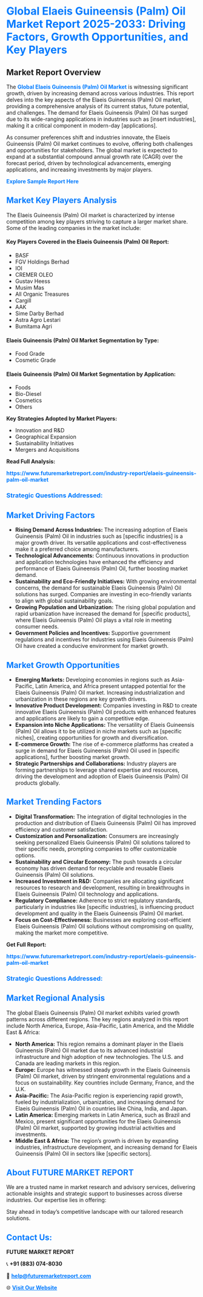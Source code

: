 <h1 style="color: #007BFF;">Global Elaeis Guineensis (Palm) Oil Market Report 2025-2033: Driving Factors, Growth Opportunities, and Key Players</h1>

<section id="overview">
<h2>Market Report Overview</h2>
<p>The <a href="https://www.futuremarketreport.com/industry-report/elaeis-guineensis-palm-oil-market" style="color: #007BFF; text-decoration: none;"><strong>Global Elaeis Guineensis (Palm) Oil Market</strong></a> is witnessing significant growth, driven by increasing demand across various industries. This report delves into the key aspects of the Elaeis Guineensis (Palm) Oil market, providing a comprehensive analysis of its current status, future potential, and challenges. The demand for Elaeis Guineensis (Palm) Oil has surged due to its wide-ranging applications in industries such as [insert industries], making it a critical component in modern-day [applications].</p>
<p>As consumer preferences shift and industries innovate, the Elaeis Guineensis (Palm) Oil market continues to evolve, offering both challenges and opportunities for stakeholders. The global market is expected to expand at a substantial compound annual growth rate (CAGR) over the forecast period, driven by technological advancements, emerging applications, and increasing investments by major players.</p>
</section>

<section id="overview">
<p><a href="https://www.futuremarketreport.com/request-sample/reportId=55272" style="color: #007BFF; text-decoration: none;"><strong>Explore Sample Report Here</strong></a></p>
</section>

<section id="key-players">
<h2 style="color: #007BFF;">Market Key Players Analysis</h2>
<p>The Elaeis Guineensis (Palm) Oil market is characterized by intense competition among key players striving to capture a larger market share. Some of the leading companies in the market include:</p>
<h4>Key Players Covered in the Elaeis Guineensis (Palm) Oil Report:</h4>
<ul><li>BASF</li><li>FGV Holdings Berhad</li><li>IOI</li><li>CREMER OLEO</li><li>Gustav Heess</li><li>Musim Mas</li><li>All Organic Treasures</li><li>Cargill</li><li>AAK</li><li>Sime Darby Berhad</li><li>Astra Agro Lestari</li><li>Bumitama Agri</li></ul>
<h4>Elaeis Guineensis (Palm) Oil Market Segmentation by Type:</h4>
<ul><li>Food Grade</li><li>Cosmetic Grade</li></ul>

<h4>Elaeis Guineensis (Palm) Oil Market Segmentation by Application:</h4>
<ul><li>Foods</li><li>Bio-Diesel</li><li>Cosmetics</li><li>Others</li></ul>
<p><strong>Key Strategies Adopted by Market Players:</strong></p>
<ul>
<li>Innovation and R&D</li>
<li>Geographical Expansion</li>
<li>Sustainability Initiatives</li>
<li>Mergers and Acquisitions</li>
</ul>
</section>

<section>
<p><strong>Read Full Analysis: </strong></p><a href="https://www.futuremarketreport.com/industry-report/elaeis-guineensis-palm-oil-market" style="color: #007BFF; text-decoration: none;"><strong>https://www.futuremarketreport.com/industry-report/elaeis-guineensis-palm-oil-market</strong></a>
<h3 style="color: #007BFF;">Strategic Questions Addressed:</h3>
</section>

<section id="driving-factors">
<h2 style="color: #007BFF;">Market Driving Factors</h2>
<ul>
<li><strong>Rising Demand Across Industries:</strong> The increasing adoption of Elaeis Guineensis (Palm) Oil in industries such as [specific industries] is a major growth driver. Its versatile applications and cost-effectiveness make it a preferred choice among manufacturers.</li>
<li><strong>Technological Advancements:</strong> Continuous innovations in production and application technologies have enhanced the efficiency and performance of Elaeis Guineensis (Palm) Oil, further boosting market demand.</li>
<li><strong>Sustainability and Eco-Friendly Initiatives:</strong> With growing environmental concerns, the demand for sustainable Elaeis Guineensis (Palm) Oil solutions has surged. Companies are investing in eco-friendly variants to align with global sustainability goals.</li>
<li><strong>Growing Population and Urbanization:</strong> The rising global population and rapid urbanization have increased the demand for [specific products], where Elaeis Guineensis (Palm) Oil plays a vital role in meeting consumer needs.</li>
<li><strong>Government Policies and Incentives:</strong> Supportive government regulations and incentives for industries using Elaeis Guineensis (Palm) Oil have created a conducive environment for market growth.</li>
</ul>
</section>

<section id="growth-opportunities">
<h2 style="color: #007BFF;">Market Growth Opportunities</h2>
<ul>
<li><strong>Emerging Markets:</strong> Developing economies in regions such as Asia-Pacific, Latin America, and Africa present untapped potential for the Elaeis Guineensis (Palm) Oil market. Increasing industrialization and urbanization in these regions are key growth drivers.</li>
<li><strong>Innovative Product Development:</strong> Companies investing in R&D to create innovative Elaeis Guineensis (Palm) Oil products with enhanced features and applications are likely to gain a competitive edge.</li>
<li><strong>Expansion into Niche Applications:</strong> The versatility of Elaeis Guineensis (Palm) Oil allows it to be utilized in niche markets such as [specific niches], creating opportunities for growth and diversification.</li>
<li><strong>E-commerce Growth:</strong> The rise of e-commerce platforms has created a surge in demand for Elaeis Guineensis (Palm) Oil used in [specific applications], further boosting market growth.</li>
<li><strong>Strategic Partnerships and Collaborations:</strong> Industry players are forming partnerships to leverage shared expertise and resources, driving the development and adoption of Elaeis Guineensis (Palm) Oil products globally.</li>
</ul>
</section>

<section id="trending-factors">
<h2 style="color: #007BFF;">Market Trending Factors</h2>
<ul>
<li><strong>Digital Transformation:</strong> The integration of digital technologies in the production and distribution of Elaeis Guineensis (Palm) Oil has improved efficiency and customer satisfaction.</li>
<li><strong>Customization and Personalization:</strong> Consumers are increasingly seeking personalized Elaeis Guineensis (Palm) Oil solutions tailored to their specific needs, prompting companies to offer customizable options.</li>
<li><strong>Sustainability and Circular Economy:</strong> The push towards a circular economy has driven demand for recyclable and reusable Elaeis Guineensis (Palm) Oil solutions.</li>
<li><strong>Increased Investment in R&D:</strong> Companies are allocating significant resources to research and development, resulting in breakthroughs in Elaeis Guineensis (Palm) Oil technology and applications.</li>
<li><strong>Regulatory Compliance:</strong> Adherence to strict regulatory standards, particularly in industries like [specific industries], is influencing product development and quality in the Elaeis Guineensis (Palm) Oil market.</li>
<li><strong>Focus on Cost-Effectiveness:</strong> Businesses are exploring cost-efficient Elaeis Guineensis (Palm) Oil solutions without compromising on quality, making the market more competitive.</li>
</ul>
</section>

<section>
<p><strong>Get Full Report: </strong></p><a href="https://www.futuremarketreport.com/industry-report/elaeis-guineensis-palm-oil-market" style="color: #007BFF; text-decoration: none;"><strong>https://www.futuremarketreport.com/industry-report/elaeis-guineensis-palm-oil-market</strong></a>
<h3 style="color: #007BFF;">Strategic Questions Addressed:</h3>
</section>


<section id="regional-analysis">
<h2 style="color: #007BFF;">Market Regional Analysis</h2>
<p>The global Elaeis Guineensis (Palm) Oil market exhibits varied growth patterns across different regions. The key regions analyzed in this report include North America, Europe, Asia-Pacific, Latin America, and the Middle East & Africa:</p>
<ul>
<li><strong>North America:</strong> This region remains a dominant player in the Elaeis Guineensis (Palm) Oil market due to its advanced industrial infrastructure and high adoption of new technologies. The U.S. and Canada are leading markets in this region.</li>
<li><strong>Europe:</strong> Europe has witnessed steady growth in the Elaeis Guineensis (Palm) Oil market, driven by stringent environmental regulations and a focus on sustainability. Key countries include Germany, France, and the U.K.</li>
<li><strong>Asia-Pacific:</strong> The Asia-Pacific region is experiencing rapid growth, fueled by industrialization, urbanization, and increasing demand for Elaeis Guineensis (Palm) Oil in countries like China, India, and Japan.</li>
<li><strong>Latin America:</strong> Emerging markets in Latin America, such as Brazil and Mexico, present significant opportunities for the Elaeis Guineensis (Palm) Oil market, supported by growing industrial activities and investments.</li>
<li><strong>Middle East & Africa:</strong> The region’s growth is driven by expanding industries, infrastructure development, and increasing demand for Elaeis Guineensis (Palm) Oil in sectors like [specific sectors].</li>
</ul>
</section>

<footer>
<h2 style="color: #007BFF;">About FUTURE MARKET REPORT</h2>
<p>We are a trusted name in market research and advisory services, delivering actionable insights and strategic support to businesses across diverse industries. Our expertise lies in offering:</p>

<p>Stay ahead in today’s competitive landscape with our tailored research solutions.</p>

<h2 style="color: #007BFF;">Contact Us:</h2>
<p><strong>FUTURE MARKET REPORT</strong></p>
<p>📞 <strong>+91 (883) 074-8030</strong></p>
<p>📧 <strong><a href="mailto:help@futuremarketreport.com" style="color: #007BFF;">help@futuremarketreport.com</a></strong></p>
<p>🌐 <strong><a href="https://www.futuremarketreport.com/" style="color: #007BFF;">Visit Our Website</a></strong></p>
</footer>